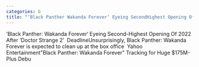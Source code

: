 ```yaml
---
categories: b
title: "‘Black Panther Wakanda Forever‘ Eyeing SecondHighest Opening Of 2022 After ’Doctor Strange 2’  Deadline"
---
```

‘Black Panther: Wakanda Forever‘ Eyeing Second-Highest Opening Of 2022 After ’Doctor Strange 2’&nbsp;&nbsp;DeadlineUnsurprisingly, Black Panther: Wakanda Forever is expected to clean up at the box office&nbsp;&nbsp;Yahoo Entertainment"Black Panther: Wakanda Forever" Tracking for Huge $175M-Plus Debu